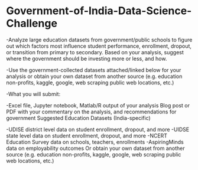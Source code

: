 # Government-of-India-Data-Science-Challenge
-Analyze large education datasets from government/public schools to figure out which factors most influence student performance, enrollment, dropout, or transition from primary to secondary. Based on your analysis, suggest where the government should be investing more or less, and how.

-Use the government-collected datasets attached/linked below for your analysis or obtain your own dataset from another source (e.g. education non-profits, kaggle, google, web scraping public web locations, etc.)

-What you will submit:

-Excel file, Jupyter notebook, Matlab/R output of your analysis
Blog post or PDF with your commentary on the analysis, and recommendations for government
Suggested Education Datasets (India-specific)

-UDISE district level data on student enrollment, dropout, and more
-UIDSE state level data on student enrollment, dropout, and more
-NCERT Education Survey data on schools, teachers, enrollments
-AspiringMinds data on employability outcomes
Or obtain your own dataset from another source (e.g. education non-profits, kaggle, google, web scraping public web locations, etc.)
